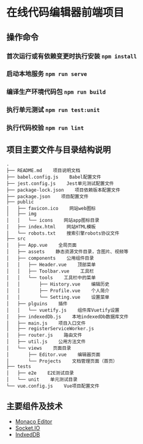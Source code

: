 # 在线代码编辑器前端项目

## 操作命令
### 首次运行或有依赖变更时执行安装 `npm install`
### 启动本地服务 `npm run serve`
### 编译生产环境代码包 `npm run build`
### 执行单元测试 `npm run test:unit`
### 执行代码校验 `npm run lint`


## 项目主要文件与目录结构说明
```
.
├── README.md    项目说明文档
├── babel.config.js    Babel配置文件
├── jest.config.js    Jest单元测试配置文件
├── package-lock.json    项目依赖版本配置文件
├── package.json    项目配置文件
├── public
│   ├── favicon.ico    网站web图标
│   ├── img
│   │   └── icons    网站app图标目录
│   ├── index.html    网站HTML模板
│   └── robots.txt    搜索引擎robots协议文件
├── src
│   ├── App.vue    全局页面
│   ├── assets    静态资源文件目录，含图片、视频等
│   ├── components    公用组件目录
│   │   ├── Header.vue    顶部菜单
│   │   ├── Toolbar.vue    工具栏
│   │   └── tools    工具栏中的菜单
│   │       ├── History.vue    编辑历史
│   │       ├── Profile.vue    个人简介
│   │       └── Setting.vue    设置菜单
│   ├── plguins    插件
│   │   └── vuetify.js    组件库Vuetify设置
│   ├── indexedDb.js    本地indexedDb数据库文件
│   ├── main.js    项目入口文件
│   ├── registerServiceWorker.js
│   ├── router.js    路由文件
│   ├── util.js    公用方法文件
│   └── views    页面目录
│       ├── Editor.vue    编辑器页面
│       └── Projects    文档管理页面（首页）
├── tests
│   ├── e2e    E2E测试目录
│   └── unit    单元测试目录
└── vue.config.js    Vue项目配置文件
```

## 主要组件及技术
- [Monaco Editor](https://microsoft.github.io/monaco-editor/)
- [Socket.IO](https://socket.io/)
- [IndxedDB](https://developer.mozilla.org/zh-CN/docs/Web/API/IndexedDB_API)
